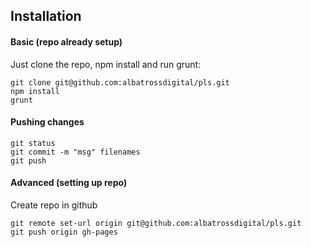 ## Installation

#### Basic (repo already setup)
Just clone the repo, npm install and run grunt:
```
git clone git@github.com:albatrossdigital/pls.git
npm install
grunt
```

#### Pushing changes
```
git status
git commit -m "msg" filenames
git push
```

#### Advanced (setting up repo)
Create repo in github
```
git remote set-url origin git@github.com:albatrossdigital/pls.git
git push origin gh-pages
```
